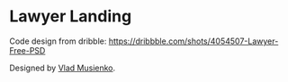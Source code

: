 # Lawyer Landing

Code design from dribble: https://dribbble.com/shots/4054507-Lawyer-Free-PSD

Designed by [Vlad Musienko](https://dribbble.com/vladproduction).